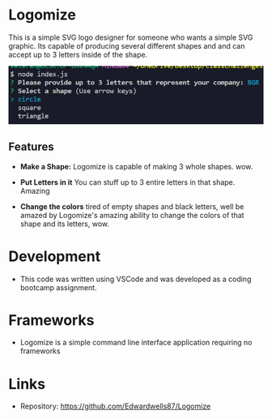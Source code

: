 # Logomize

This is a simple SVG logo designer for someone who wants a simple SVG graphic. Its capable of producing several different shapes and and can accept up to 3 letters inside of the shape. 

![Screen Shot](./Assets/Logomizescreenshot.png)

## Features 
- **Make a Shape:** Logomize is capable of making 3 whole shapes. wow. 

- **Put Letters in it** You can stuff up to 3 entire letters in that shape. Amazing

- **Change the colors** tired of empty shapes and black letters, well be amazed by Logomize's amazing ability to change the colors of that shape and its letters, wow. 

# Development
- This code was written using VSCode and was developed as a coding bootcamp assignment. 

# Frameworks
- Logomize is a simple command line interface application requiring no frameworks 

# Links 
- Repository: 
https://github.com/Edwardwells87/Logomize
